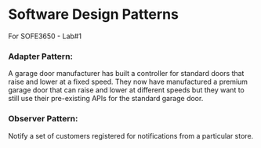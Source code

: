 # Software Design Patterns
For SOFE3650 - Lab#1

### Adapter Pattern:
A garage door manufacturer has built a controller for standard doors that raise and lower at a fixed speed.  They  now  have  manufactured  a  premium  garage  door  that  can  raise  and  lower  at  different  speeds but they want to still use their pre-existing APIs for the standard garage door.
  
### Observer Pattern:
Notify a set of customers registered for notifications from a particular store.
